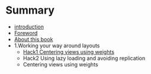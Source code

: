 # Summary

* [introduction](README.md)
* [Foreword](foreword.md)
* [About this book](about_this_book.md)
* 1.Working your way around layouts
   * [Hack1 Centering views using weights](1.working_your_way_around_layouts/newfile.md)
   * Hack2 Using lazy loading and avoiding replication
   * Centering views using weights

